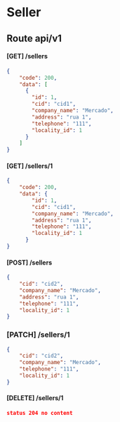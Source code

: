 # Seller
## Route api/v1

#### [GET] /sellers
```json
{
    "code": 200,
    "data": [
      {
        "id": 1,
        "cid": "cid1",
        "company_name": "Mercado",
        "address": "rua 1",
        "telephone": "111",
        "locality_id": 1
      }
    ]
}
```
#### [GET] /sellers/1
```json
{
    "code": 200,
    "data": {
        "id": 1,
        "cid": "cid1",
        "company_name": "Mercado",
        "address": "rua 1",
        "telephone": "111",
        "locality_id": 1
      }    
}
```
#### [POST] /sellers 
```json
{
    "cid": "cid2",
    "company_name": "Mercado",
    "address": "rua 1",
    "telephone": "111",
    "locality_id": 1
}
```

### [PATCH] /sellers/1
```json
{
    "cid": "cid2",
    "company_name": "Mercado",
    "telephone": "111",
    "locality_id": 1
}
```

#### [DELETE] /sellers/1
```json
status 204 no content
```
